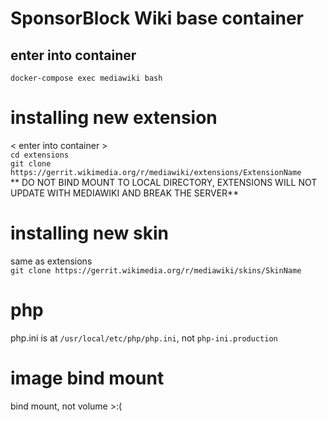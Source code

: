 # SponsorBlock Wiki base container

## enter into container
`docker-compose exec mediawiki bash`

# installing new extension
< enter into container >  
`cd extensions`  
`git clone https://gerrit.wikimedia.org/r/mediawiki/extensions/ExtensionName`  
** DO NOT BIND MOUNT TO LOCAL DIRECTORY, EXTENSIONS WILL NOT UPDATE WITH MEDIAWIKI AND BREAK THE SERVER**

# installing new skin
same as extensions  
`git clone https://gerrit.wikimedia.org/r/mediawiki/skins/SkinName`

# php
php.ini is at `/usr/local/etc/php/php.ini`, not `php-ini.production`

# image bind mount
bind mount, not volume >:(